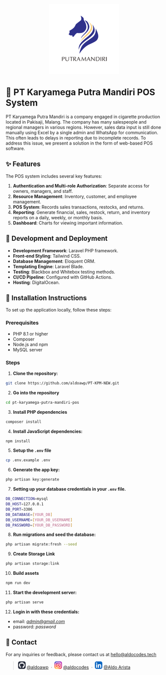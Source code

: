 <p align="center"><img src="https://raw.githubusercontent.com/aldoawp/PT-KPM-NEW/main/public/assets/img/logos/logo-kpm-light%201.png" style="width:16em"></p>

# 🚬 PT Karyamega Putra Mandiri POS System

PT Karyamega Putra Mandiri is a company engaged in cigarette production located in Pakisaji, Malang. The company has many salespeople and regional managers in various regions. However, sales data input is still done manually using Excel by a single admin and WhatsApp for communication. This often leads to delays in reporting due to incomplete records. To address this issue, we present a solution in the form of web-based POS software.

## ✨ Features

The POS system includes several key features:
1. **Authentication and Multi-role Authorization**: Separate access for owners, managers, and staff.
2. **Resource Management**: Inventory, customer, and employee management.
3. **POS System**: Records sales transactions, restocks, and returns.
4. **Reporting**: Generate financial, sales, restock, return, and inventory reports on a daily, weekly, or monthly basis.
5. **Dashboard**: Charts for viewing important information.

## 🚧 Development and Deployment

- **Development Framework**: Laravel PHP framework.
- **Front-end Styling**: Tailwind CSS.
- **Database Management**: Eloquent ORM.
- **Templating Engine**: Laravel Blade.
- **Testing**: Blackbox and Whitebox testing methods.
- **CI/CD Pipeline**: Configured with GitHub Actions.
- **Hosting**: DigitalOcean.

## 📌 Installation Instructions

To set up the application locally, follow these steps:

### Prerequisites
- PHP 8.1 or higher
- Composer
- Node.js and npm
- MySQL server

### Steps

1. **Clone the repository:**
```bash
git clone https://github.com/aldoawp/PT-KPM-NEW.git
```

2. **Go into the repository**
```bash
cd pt-karyamega-putra-mandiri-pos
``` 

3. **Install PHP dependencies** 
```bash
composer install
```

4. **Install JavaScript dependencies:**
```bash
npm install
```

5. **Setup the `.env` file**
```bash
cp .env.example .env
```

6. **Generate the app key:**
```bash
php artisan key:generate
```

7. **Setting up your database credentials in your `.env` file.**
```bash
DB_CONNECTION=mysql
DB_HOST=127.0.0.1
DB_PORT=3306
DB_DATABASE=[YOUR_DB]
DB_USERNAME=[YOUR_DB_USERNAME]
DB_PASSWORD=[YOUR_DB_PASSWORD]
```

8. **Run migrations and seed the database:** 
```bash
php artisan migrate:fresh --seed
```

9. **Create Storage Link**
```bash
php artisan storage:link
```

10. **Build assets**
```bash
npm run dev
```

11. **Start the development server:** 
```bash
php artisan serve
```

12. **Login in with these credentials:**
- email: *admin@gmail.com*
- password: *password*

## 📨 Contact
For any inquiries or feedback, please contact us at hello@aldocodes.tech

> ![Github](https://raw.githubusercontent.com/aldoawp/PT-KPM-NEW/main/public/assets/img/logos/skill-icons--github-dark.svg) [@aldoawp](https://github.com/aldoawp/) &nbsp;&middot;&nbsp;
> ![Instagram](https://raw.githubusercontent.com/aldoawp/PT-KPM-NEW/main/public/assets/img/logos/skill-icons--instagram.svg) [@aldocodes](https://instagram.com/aldocodes/) &nbsp;&middot;&nbsp;
> ![LinkedIn](https://raw.githubusercontent.com/aldoawp/PT-KPM-NEW/main/public/assets/img/logos/skill-icons--linkedin.svg) [@Aldo Arista](https://linkedin.com/in/aldo-arista/)
